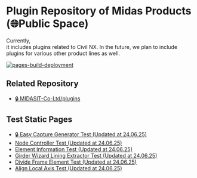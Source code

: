 # Plugin Repository of Midas Products (🌐Public Space)
Currently,  
it includes plugins related to Civil NX. In the future, we plan to include plugins for various other product lines as well.

[![pages-build-deployment](https://github.com/midasit-dev/plugintest/actions/workflows/pages/pages-build-deployment/badge.svg?branch=main)](https://github.com/midasit-dev/plugintest/actions/workflows/pages/pages-build-deployment)

## Related Repository
- [🔒 MIDASIT-Co-Ltd/plugins](https://github.com/MIDASIT-Co-Ltd/plugins)

## Test Static Pages
- [🔒 Easy Capture Generator Test (Updated at 24.06.25)](https://midasit-dev.github.io/plugins/easy-capture-generator)
- [Node Controller Test (Updated at 24.06.25)](https://midasit-dev.github.io/plugins/node-controller)
- [Element Information Test (Updated at 24.06.25)](https://midasit-dev.github.io/plugins/element-information)
- [Girder Wizard Lining Extractor Test (Updated at 24.06.25)](https://midasit-dev.github.io/plugins/girder-wizard-lining-extractor)
- [Divide Frame Element Test (Updated at 24.06.25)](https://midasit-dev.github.io/plugins/divide-frame-element)
- [Align Local Axis Test (Updated at 24.06.25)](https://midasit-dev.github.io/plugins/align-local-axis)
  
